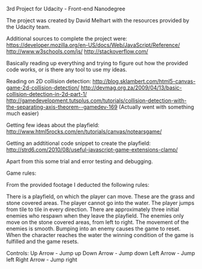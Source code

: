 3rd Project for Udacity - Front-end Nanodegree

The project was created by David Melhart with the resources provided by the Udacity team.

Additional sources to complete the project were:
https://developer.mozilla.org/en-US/docs/Web/JavaScript/Reference/
http://www.w3schools.com/js/
http://stackoverflow.com/

Basically reading up everything and trying to figure out how the provided code works, or is there any tool to use my ideas.

Reading on 2D collision detection:
http://blog.sklambert.com/html5-canvas-game-2d-collision-detection/
http://devmag.org.za/2009/04/13/basic-collision-detection-in-2d-part-1/
http://gamedevelopment.tutsplus.com/tutorials/collision-detection-with-the-separating-axis-theorem--gamedev-169
(Actually went with something much easier)

Getting few ideas about the playfield:
http://www.html5rocks.com/en/tutorials/canvas/notearsgame/

Getting an addtitional code snippet to create the playfield:
http://strd6.com/2010/08/useful-javascript-game-extensions-clamp/

Apart from this some trial and error testing and debugging.


Game rules:

From the provided footage I deducted the following rules:

There is a playfield, on which the player can move. These are the grass and stone covered areas.
The player cannot go into the water.
The player jumps from tile to tile in every direction.
There are approximately three initial enemies who respawn when they leave the playfield.
The enemies only move on the stone covered areas, from left to right.
The movement of the enemies is smooth.
Bumping into an enemy causes the game to reset.
When the character reaches the water the winning condition of the game is fulfilled and the game resets.

Controls:
Up Arrow - Jump up
Down Arrow - Jump down
Left Arrow - Jump left
Right Arrow - Jump right
